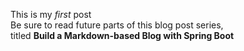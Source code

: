 
This is my *first* post  
Be sure to read future parts of this blog post series,  
titled **Build a Markdown-based Blog with Spring Boot**  

